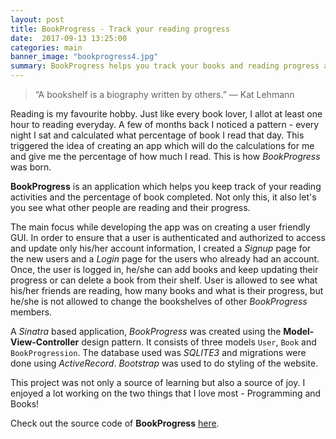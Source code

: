 ```yaml
---
layout: post
title: BookProgress - Track your reading progress
date:  2017-09-13 13:25:00
categories: main
banner_image: "bookprogress4.jpg"
summary: BookProgress helps you track your books and reading progress and see what others are reading.
---
```

> “A bookshelf is a biography written by others.” ― Kat Lehmann

Reading is my favourite hobby. Just like every book lover, I allot at least one hour to reading everyday. A few of months back I noticed a pattern - every night I sat and calculated what percentage of book I read that day. This triggered the idea of creating an app which will do the calculations for me and give me the percentage of how much I read. This is how _BookProgress_ was born.

**BookProgress** is an application which helps you keep track of your reading activities and the percentage of book completed.
Not only this, it also let's you see what other people are reading and their progress.

 The main focus while developing the app was on creating a user friendly GUI. In order to ensure that a user is authenticated and authorized to access and update only his/her account information, I created a _Signup_ page for the new users and a _Login_ page for the users who already had an account. Once, the user is logged in, he/she can add books and keep updating their progress or can delete a book from their shelf. User is allowed to see what his/her friends are reading, how many books and what is their progress, but he/she is not allowed to change the bookshelves of other _BookProgress_ members.

A _Sinatra_ based application, _BookProgress_ was created using the **Model-View-Controller** design pattern. It consists of three models `User`, `Book` and `BookProgression`. The database used was _SQLITE3_ and migrations were done using _ActiveRecord_. _Bootstrap_ was used to do styling of the website.

This project was not only a source of learning but also a source of joy. I enjoyed a lot working on the two things that I love most - Programming and Books!

Check out the source code of **BookProgress** [here](https://github.com/soumyaveer/book-progress).




